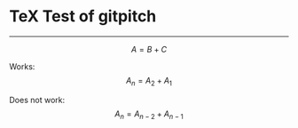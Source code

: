 # TeX Test of gitpitch

---

$$ A = B + C $$

Works:
$$ A_n = A_2 + A_1 $$

Does not work:
$$A_{n} = A_{n-2} + A_{n-1}$$



